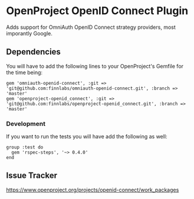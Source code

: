 # OpenProject OpenID Connect Plugin

Adds support for OmniAuth OpenID Connect strategy providers, most imporantly Google.

## Dependencies

You will have to add the following lines to your OpenProject's Gemfile for the time being:

    gem 'omniauth-openid-connect', :git => 'git@github.com:finnlabs/omniauth-openid-connect.git', :branch => 'master'
	gem 'openproject-openid_connect', :git => 'git@github.com:finnlabs/openproject-openid_connect.git', :branch => 'master'

### Development

If you want to run the tests you will have add the following as well:

    group :test do
  	  gem 'rspec-steps', '~> 0.4.0'
  	end

## Issue Tracker

https://www.openproject.org/projects/openid-connect/work_packages
